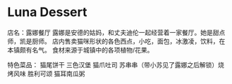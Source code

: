# Luna Dessert

店名：露娜餐厅
露娜是安德的姑妈，和丈夫迪伦一起经营着一家餐厅。她是甜点师，凯是厨师。
店内售卖猫咪形状的各色西点，小吃，面包，冰激凌，饮料，在本镇颇有名气。
食材来源于城镇中的各项植物/花果。

特色菜品：
猫尾饼干
三色汉堡
猫爪吐司
苏串串（带小苏见了露娜之后解锁）烧烤风味
胜利可颂
猫耳南瓜粥
